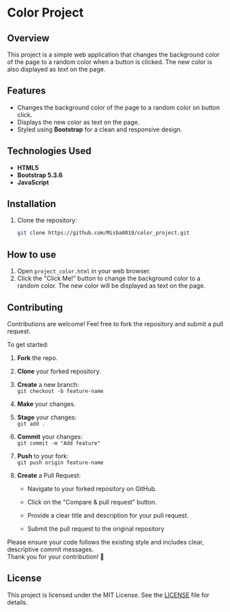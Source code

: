 # Color Project
## Overview

This project is a simple web application that changes the background color of the page to a random color when a button is clicked.
The new color is also displayed as *text* on the page.

## Features

- Changes the background color of the page to a random color on button click.
- Displays the new color as text on the page.
- Styled using **Bootstrap** for a clean and responsive design.

## Technologies Used

- **HTML5**
- **Bootstrap 5.3.6**
- **JavaScript**

## Installation

1. Clone the repository:
    ```sh
    git clone https://github.com/Misba0019/color_project.git
    ```

## How to use

1. Open `project_color.html` in your web browser.
2. Click the "Click Me!" button to change the background color to a random color. The new color will be displayed as text on the page.

## Contributing
Contributions are welcome! Feel free to fork the repository and submit a pull request.  

To get started:
1. **Fork** the repo.

2. **Clone** your forked repository. 

3. **Create** a new branch:  
   `git checkout -b feature-name`

4. **Make** your changes.

5. **Stage** your changes:  
   `git add .`

4. **Commit** your changes:  
   `git commit -m "Add feature"`

5. **Push** to your fork:  
   `git push origin feature-name`

6. **Create** a Pull Request:  
   - Navigate to your forked repository on GitHub.

   - Click on the "Compare & pull request" button.

   - Provide a clear title and description for your pull request.

   - Submit the pull request to the original repository

Please ensure your code follows the existing style and includes clear, descriptive commit messages.  
Thank you for your contribution! 🤍

## License

This project is licensed under the MIT License. See the [LICENSE](LICENSE) file for details.